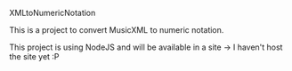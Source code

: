 XMLtoNumericNotation

This is a project to convert MusicXML to numeric notation.

This project is using NodeJS and will be available in a site -> I haven't host the site yet :P